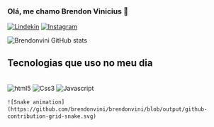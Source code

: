 ### Olá, me chamo Brendon Vinicius 👋

[![Lindekin](https://img.shields.io/badge/LinkedIn-0077B5?style=for-the-badge&logo=linkedin&logoColor=white)](https://www.linkedin.com/in/brendon-vinicius-11923623a/)
[![Instagram](https://img.shields.io/badge/Instagram-E4405F?style=for-the-badge&logo=instagram&logoColor=white)](https://www.instagram.com/brendon_vini/)

![Brendonvini GitHub stats](https://github-readme-stats.vercel.app/api?username=brendonvini&show_icons=true&theme=dracula)

## Tecnologias que uso no meu dia 

<div style="display: inline_block"><br/> 
    <img align= "center" alt="html5" src="https://img.shields.io/badge/HTML5-E34F26?style=for-the-badge&logo=html5&logoColor=white">
    <img align= "center" alt="Css3" src="https://img.shields.io/badge/CSS3-1572B6?style=for-the-badge&logo=css3&logoColor=white">
    <img align= "center" alt="Javascript" src="https://img.shields.io/badge/JavaScript-F7DF1E?style=for-the-badge&logo=javascript&logoColor=black">

    ![Snake animation](https://github.com/brendonvini/brendonvini/blob/output/github-contribution-grid-snake.svg)
    
</div>
